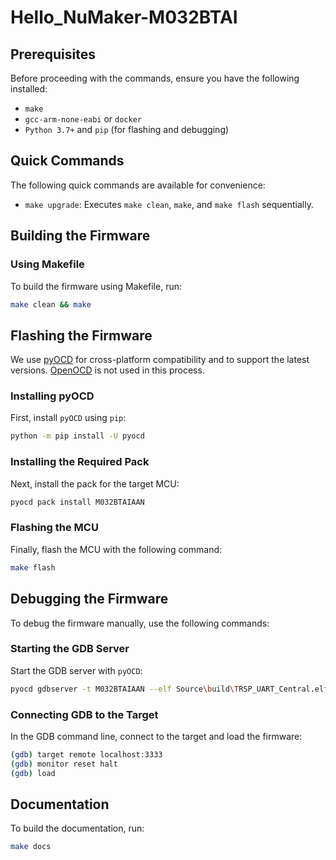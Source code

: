 # Hello_NuMaker-M032BTAI

## Prerequisites

Before proceeding with the commands, ensure you have the following
installed:

- `make`
- `gcc-arm-none-eabi` or `docker`
- `Python 3.7+` and `pip` (for flashing and debugging)

## Quick Commands

The following quick commands are available for convenience:

- `make upgrade`: Executes `make clean`, `make`, and `make flash`
  sequentially.

## Building the Firmware

### Using Makefile

To build the firmware using Makefile, run:

``` bash
make clean && make
```

## Flashing the Firmware

We use [pyOCD](https://pypi.org/project/pyocd/) for cross-platform
compatibility and to support the latest versions.
[OpenOCD](https://github.com/OpenNuvoton/OpenOCD-Nuvoton) is not used in
this process.

### Installing pyOCD

First, install `pyOCD` using `pip`:

``` bash
python -m pip install -U pyocd
```

### Installing the Required Pack

Next, install the pack for the target MCU:

``` bash
pyocd pack install M032BTAIAAN
```

### Flashing the MCU

Finally, flash the MCU with the following command:

``` bash
make flash
```

## Debugging the Firmware

To debug the firmware manually, use the following commands:

### Starting the GDB Server

Start the GDB server with `pyOCD`:

``` bash
pyocd gdbserver -t M032BTAIAAN --elf Source\build\TRSP_UART_Central.elf
```

### Connecting GDB to the Target

In the GDB command line, connect to the target and load the firmware:

``` bash
(gdb) target remote localhost:3333
(gdb) monitor reset halt
(gdb) load
```

## Documentation

To build the documentation, run:

``` bash
make docs
```
